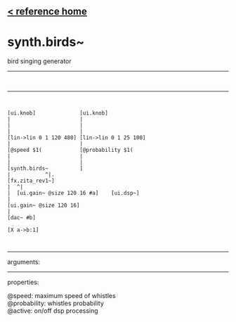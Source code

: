 [< reference home](ceammc_lib.html)
---

# synth.birds~


bird singing generator

---

<br>


---


```


[ui.knob]              [ui.knob]
|                      |
|                      |
|                      |
[lin->lin 0 1 120 480] [lin->lin 0 1 25 100]
|                      |
[@speed $1(            [@probability $1(
|                      |
|                      |
[synth.birds~          ]
|           ^|.
[fx.zita_rev1~]
|  ^|
|  [ui.gain~ @size 120 16 #a]    [ui.dsp~]
|
[ui.gain~ @size 120 16]
|
[dac~ #b]

[X a->b:1]

            
```

---
arguments:


---
properties:

@speed: 
            maximum speed of whistles<br>
@probability: 
            whistles probability<br>
@active: on/off dsp
            processing<br>

